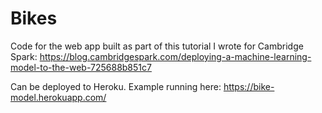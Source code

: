 # Bikes

Code for the web app built as part of this tutorial I wrote for Cambridge Spark: https://blog.cambridgespark.com/deploying-a-machine-learning-model-to-the-web-725688b851c7

Can be deployed to Heroku. Example running here: https://bike-model.herokuapp.com/

